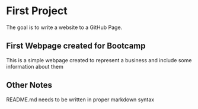 # First Project

The goal is to write a website to a GitHub Page. 

## First Webpage created for Bootcamp

This is a simple webpage created to represent a business and include some information about them

## Other Notes 

README.md needs to be written in proper markdown syntax
